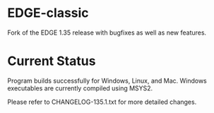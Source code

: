 # EDGE-classic
Fork of the EDGE 1.35 release with bugfixes as well as new features.

# Current Status
Program builds successfully for Windows, Linux, and Mac. Windows executables are currently compiled using MSYS2.

Please refer to CHANGELOG-135.1.txt for more detailed changes.
